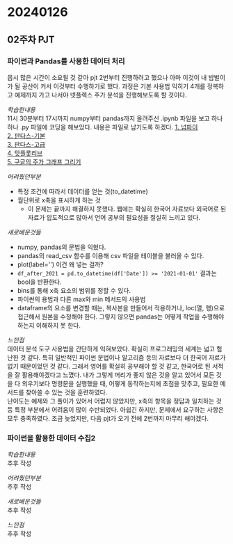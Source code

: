 # 20240126
## 02주차 PJT
### 파이썬과 Pandas를 사용한 데이터 처리
몹시 많은 시간이 소요될 것 같아 pjt 2번부터 진행하려고 했으나 아마 이것이 내 밥벌이가 될 공산이 커서 이것부터 수행하기로 했다. 과정은 기본 사용법 익히기 4개를 정복하고 예제까지 가고 나서야 넷플렉스 주가 분석을 진행해보도록 할 것이다. 

$학습한 내용$  
11시 30분부터 17시까지 numpy부터 pandas까지 올려주신 .ipynb 파일을 보고 하나하나 .py 파일에 코딩을 해보았다. 내용은 파일로 남기도록 하겠다.
[1. 넘파이](./numpy&pandas/numpy_practice.py)  
[2. 판다스-기본](./numpy&pandas/pandas_basic_practice.py)  
[3. 판다스-고급](./numpy&pandas/pandas_advanced_practice.py)  
[4. 맛플롯리브](./numpy&pandas/matplotlib_basic_practice.py)  
[5. 구글의 주가 그래프 그리기](./example/archive/google_stock_price_practice.ipynb)

$어려웠던 부분$  
- 특정 조건에 따라서 데이터를 얻는 것(to_datetime) 
- 월단위로 x축을 표시하게 하는 것
    + 이 문제는 끝까지 해결하지 못했다. 웹에는 확실히 한국어 자료보다 외국어로 된 자료가 압도적으로 많아서 언어 공부의 필요성을 절실히 느끼고 있다. 

$새로 배운 것들$  
- numpy, pandas의 문법을 익혔다.
- pandas의 read_csv 함수를 이용해 csv 파일을 테이블을 불러올 수 있다.
- plot(label='') 이건 왜 넣는 걸까?
- `df_after_2021 = pd.to_datetime(df['Date']) >= '2021-01-01'` 결과는 bool을 반환한다.
- bins를 통해 x축 요소의 범위를 정할 수 있다.
- 파이썬의 용법과 다른 max와 min 메서드의 사용법
- dataframe의 요소를 변경할 때는, 복사본을 만들어서 적용하거나, loc(열, 행)으로 접근해서 원본을 수정해야 한다. 그렇지 않으면 pandas는 어떻게 작업을 수행해야 하는지 이해하지 못 한다.

$느낀 점$  
데이터 분석 도구 사용법을 간단하게 익혀보았다. 확실히 프로그래밍의 세계는 넓고 험난한 것 같다. 특히 일반적인 파이썬 문법이나 알고리즘 등의 자료보다 더 한국어 자료가 없기 때문이었던 것 같다. 그래서 영어를 확실히 공부해야 할 것 같고, 한국어로 된 서적을 잘 활용해야겠다고 느꼈다. 내가 그렇게 머리가 좋지 않은 것을 알고 있어서 모든 것을 다 외우기보다 명령문을 실행했을 때, 어떻게 동작하는지에 초점을 맞추고, 필요한 메서드를 찾아쓸 수 있는 것을 훈련하였다.  
난이도는 예제와 그 풀이가 있어서 어렵지 않았지만, x축의 항목을 정답과 일치하는 것 등 특정 부분에서 어려움이 많이 수반되었다. 아쉽긴 하지만, 문제에서 요구하는 사항은 모두 충족하였다. 조금 늦었지만, 다음 pjt가 오기 전에 2번까지 마무리 해야겠다.

### 파이썬을 활용한 데이터 수집2
$학습한 내용$  
추후 작성

$어려웠던 부분$  
추후 작성   

$새로 배운 것들$  
추후 작성 

$느낀 점$  
추후 작성 
